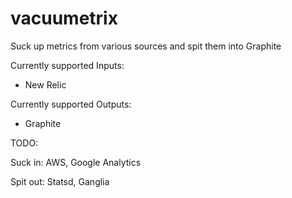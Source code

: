 vacuumetrix
===========

Suck up metrics from various sources and spit them into Graphite

Currently supported Inputs:

* New Relic


Currently supported Outputs:

* Graphite


TODO:

Suck in: AWS, Google Analytics

Spit out: Statsd, Ganglia 

